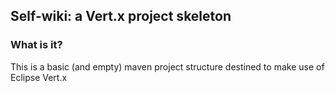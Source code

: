 ## Self-wiki: a Vert.x project skeleton

### What is it?

This is a basic (and empty) maven project structure destined to make use of Eclipse Vert.x

